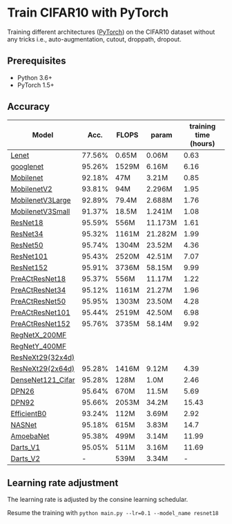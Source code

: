 # Train CIFAR10 with PyTorch

Training different architectures ([PyTorch](http://pytorch.org/)) on the CIFAR10 dataset without any tricks i.e., auto-augmentation, cutout, droppath, dropout.

## Prerequisites
- Python 3.6+
- PyTorch 1.5+

## Accuracy
| Model             | Acc.        | FLOPS        | param        | training time (hours)|
| ----------------- | ----------- | -----------  | -----------  | -----------          |
| [Lenet](http://vision.stanford.edu/cs598_spring07/papers/Lecun98.pdf)|   77.56%    |0.65M | 0.06M | 0.63 |
| [googlenet](https://arxiv.org/pdf/1409.4842.pdf)      |   95.26%    |1529M | 6.16M | 6.16 |
| [Mobilenet](https://arxiv.org/pdf/1704.04861.pdf)     |   92.18%    |47M   | 3.21M | 0.85 |
| [MobilenetV2](https://arxiv.org/pdf/1801.04381.pdf)   |   93.81%    | 94M  | 2.296M| 1.95 |
|[MobilenetV3Large](https://arxiv.org/pdf/1905.02244.pdf)|   92.89%   | 79.4M| 2.688M| 1.76 |
|[MobilenetV3Small](https://arxiv.org/pdf/1905.02244.pdf)|   91.37%   | 18.5M| 1.241M| 1.08 |
| [ResNet18](https://arxiv.org/abs/1512.03385)          | 95.59%      | 556M |11.173M| 1.61 |
| [ResNet34](https://arxiv.org/abs/1512.03385)          | 95.32%      | 1161M|21.282M| 1.99 |
| [ResNet50](https://arxiv.org/abs/1512.03385)          | 95.74%      | 1304M|23.52M | 4.36 |
| [ResNet101](https://arxiv.org/abs/1512.03385)         | 95.43%      | 2520M|42.51M | 7.07 |
| [ResNet152](https://arxiv.org/abs/1512.03385)         | 95.91%      | 3736M|58.15M | 9.99 |
| [PreACtResNet18](https://arxiv.org/pdf/1603.05027.pdf)| 95.37%      | 556M |11.17M | 1.22 |
| [PreACtResNet34](https://arxiv.org/pdf/1603.05027.pdf)| 95.12%      | 1161M|21.27M | 1.96 |
| [PreACtResNet50](https://arxiv.org/pdf/1603.05027.pdf)| 95.95%      | 1303M|23.50M | 4.28 |
|[PreACtResNet101](https://arxiv.org/pdf/1603.05027.pdf)| 95.44%      | 2519M|42.50M | 6.98 |
|[PreACtResNet152](https://arxiv.org/pdf/1603.05027.pdf)| 95.76%      | 3735M|58.14M | 9.92 |
| [RegNetX_200MF](https://arxiv.org/abs/2003.13678)     |       |
| [RegNetY_400MF](https://arxiv.org/abs/2003.13678)     |      |
| [ResNeXt29(32x4d)](https://arxiv.org/abs/1611.05431)  |    |
| [ResNeXt29(2x64d)](https://arxiv.org/abs/1611.05431)  | 95.28%      | 1416M| 9.12M | 4.39 |
| [DenseNet121_Cifar](https://arxiv.org/abs/1608.06993) | 95.28%      | 128M | 1.0M  | 2.46 |
| [DPN26](https://arxiv.org/abs/1707.01629)             | 95.64%      | 670M | 11.5M | 5.69 |
| [DPN92](https://arxiv.org/abs/1707.01629)             | 95.66%      |2053M | 34.2M |15.43 |
| [EfficientB0](https://arxiv.org/pdf/1905.11946.pdf)   | 93.24%      | 112M | 3.69M | 2.92 |
| [NASNet](https://arxiv.org/pdf/1905.11946.pdf)        | 95.18%      | 615M | 3.83M | 14.7 |
| [AmoebaNet](https://arxiv.org/abs/1802.01548)         | 95.38%      | 499M | 3.14M | 11.99|
| [Darts_V1](https://arxiv.org/abs/1806.09055)          | 95.05%      | 511M | 3.16M | 11.69|
| [Darts_V2](https://arxiv.org/abs/1806.09055)          | -      | 539M | 3.34M | -|

## Learning rate adjustment
The learning rate is adjusted by the consine learning schedular.

Resume the training with `python main.py --lr=0.1 --model_name resnet18`
